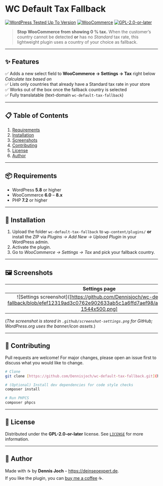 # WC Default Tax Fallback

[![WordPress Tested Up To Version](https://img.shields.io/badge/WordPress-6.8-blue.svg?logo=wordpress&logoColor=white)](https://wordpress.org/) [![WooCommerce](https://img.shields.io/badge/WooCommerce-6.0%20%E2%86%92%208.x-blueviolet?logo=woocommerce&logoColor=white)](https://woocommerce.com/) [![GPL-2.0-or-later](https://img.shields.io/badge/License-GPLv2+-brightgreen.svg)](https://www.gnu.org/licenses/gpl-2.0.html)

> **Stop WooCommerce from showing 0 % tax.**  When the customer’s country cannot be detected **or** has no *Standard* tax rate, this lightweight plugin uses a country of your choice as fallback.

---

## ✨ Features

✅ Adds a new select field to **WooCommerce → Settings → Tax** right below *Calculate tax based on*  
✅ Lists only countries that already have a Standard tax rate in your store  
✅ Works out of the box once the fallback country is selected  
✅ Fully translatable (text-domain `wc-default-tax-fallback`)

---

## 📋 Table of Contents

1. [Requirements](#-requirements)  
2. [Installation](#-installation)  
3. [Screenshots](#-screenshots)  
4. [Contributing](#-contributing)  
5. [License](#-license)  
6. [Author](#-author)

---

## 📦 Requirements

* WordPress **5.8** or higher
* WooCommerce **6.0** – **8.x**
* PHP **7.2** or higher

---

## 🚀 Installation

1. Upload the folder `wc-default-tax-fallback` to `wp-content/plugins/` **or** install the ZIP via *Plugins → Add New → Upload Plugin* in your WordPress admin.  
2. Activate the plugin.  
3. Go to *WooCommerce → Settings → Tax* and pick your fallback country.

---

## 🖼️ Screenshots

| Settings page |
| :---: |
| ![Settings screenshot]([https://github.com/Dennisjoch/wc-default-tax-fallback/blob/efef12319ad3c0762e902633ab5c1a6ffd7aef98/assets/banner-1544x500.png]

(_The screenshot is stored in `.github/screenshot-settings.png` for GitHub; WordPress.org uses the banner/icon assets._)

---

## 🤝 Contributing

Pull requests are welcome! For major changes, please open an issue first to discuss what you would like to change.

```bash
# Clone
git clone [https://github.com/Dennisjoch/wc-default-tax-fallback.git](https://github.com/Dennisjoch/wc-default-tax-fallback.git)

# (Optional) Install dev dependencies for code style checks
composer install

# Run PHPCS
composer phpcs
```

---

## 📄 License

Distributed under the **GPL-2.0-or-later** license. See [`LICENSE`](https://www.gnu.org/licenses/gpl-2.0.html) for more information.

---

## 🙋 Author

Made with ☕ by **Dennis Joch** – <https://deinseoexpert.de>.  
If you like the plugin, you can [buy me a coffee](https://coff.ee/dennisjoch) ☕.

